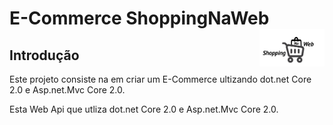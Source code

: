 E-Commerce ShoppingNaWeb     <img src="logo.png" alt="LogoShoppingNaWeb" title="ShoppingNaWebLogo" align="right" height="60" />
======================
Introdução
------
Este projeto consiste na em criar um E-Commerce ultizando dot.net Core 2.0 e Asp.net.Mvc Core 2.0.

Esta Web Api que utliza dot.net Core 2.0 e Asp.net.Mvc Core 2.0.
